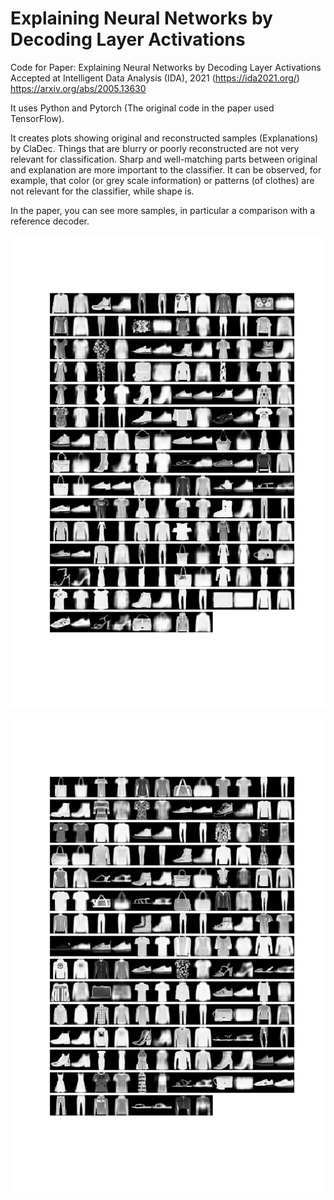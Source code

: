 # Explaining Neural Networks by Decoding Layer Activations
Code for Paper: Explaining Neural Networks by Decoding Layer Activations
Accepted at Intelligent Data Analysis (IDA), 2021 (https://ida2021.org/)
https://arxiv.org/abs/2005.13630

It uses Python and Pytorch (The original code in the paper used TensorFlow).

It creates plots showing original and reconstructed samples (Explanations) by ClaDec. Things that are blurry or poorly reconstructed are not very relevant for classification. Sharp and well-matching parts between original and explanation are more important to the classifier. It can be observed, for example, that color (or grey scale information) or patterns (of clothes) are not relevant for the classifier, while shape is.

In the paper, you can see more samples, in particular a comparison with a reference decoder.


![Original and Explanations for last (logit) Layer](OrigVsClaDec-Lay-1.png)

![Original and Explanations for last conv Layer](OrigVsClaDec-Lay-2.png)

